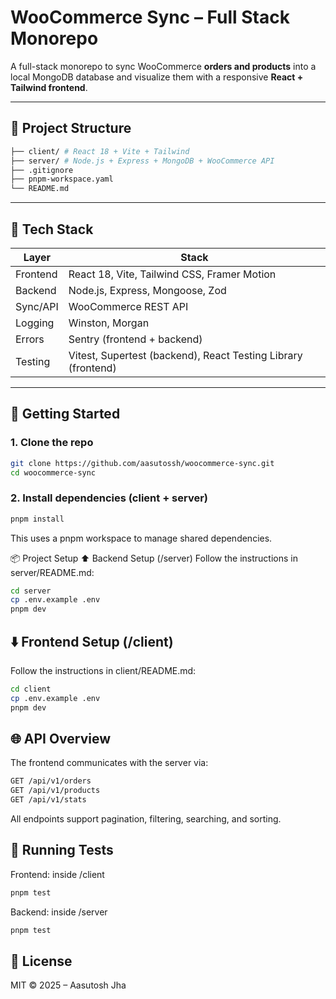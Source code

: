 # WooCommerce Sync – Full Stack Monorepo

A full-stack monorepo to sync WooCommerce **orders and products** into a local
MongoDB database and visualize them with a responsive **React + Tailwind frontend**.

---

## 🧱 Project Structure

```bash
├── client/ # React 18 + Vite + Tailwind
├── server/ # Node.js + Express + MongoDB + WooCommerce API
├── .gitignore
├── pnpm-workspace.yaml
└── README.md
```

---

## 🔧 Tech Stack

| Layer     | Stack                                   |
|-----------|------------------------------------------|
| Frontend  | React 18, Vite, Tailwind CSS, Framer Motion |
| Backend   | Node.js, Express, Mongoose, Zod         |
| Sync/API  | WooCommerce REST API                    |
| Logging   | Winston, Morgan                         |
| Errors    | Sentry (frontend + backend)             |
| Testing   | Vitest, Supertest (backend), React Testing Library (frontend) |

---

## 🚀 Getting Started

### 1. Clone the repo

```bash
git clone https://github.com/aasutossh/woocommerce-sync.git
cd woocommerce-sync
```

### 2. Install dependencies (client + server)

```bash
pnpm install
```

This uses a pnpm workspace to manage shared dependencies.

📦 Project Setup
⬆️ Backend Setup (/server)
Follow the instructions in server/README.md:

```bash
cd server
cp .env.example .env
pnpm dev
```

## ⬇️ Frontend Setup (/client)

Follow the instructions in client/README.md:

```bash
cd client
cp .env.example .env
pnpm dev
```

## 🌐 API Overview

The frontend communicates with the server via:

```bash
GET /api/v1/orders
GET /api/v1/products
GET /api/v1/stats
```

All endpoints support pagination, filtering, searching, and sorting.

## 🧪 Running Tests

Frontend: inside /client

```bash
pnpm test
```

Backend: inside /server

```bash
pnpm test
```

## 📜 License

MIT © 2025 – Aasutosh Jha
